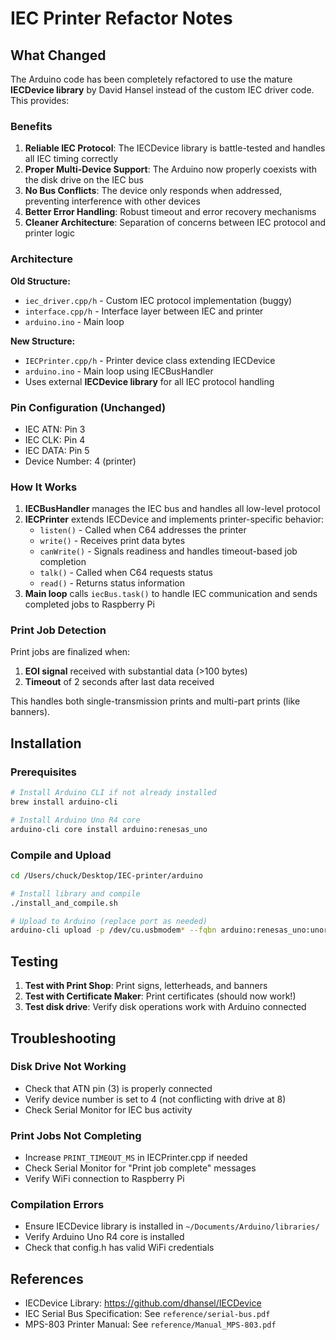# IEC Printer Refactor Notes

## What Changed

The Arduino code has been completely refactored to use the mature **IECDevice library** by David Hansel instead of the custom IEC driver code. This provides:

### Benefits
1. **Reliable IEC Protocol**: The IECDevice library is battle-tested and handles all IEC timing correctly
2. **Proper Multi-Device Support**: The Arduino now properly coexists with the disk drive on the IEC bus
3. **No Bus Conflicts**: The device only responds when addressed, preventing interference with other devices
4. **Better Error Handling**: Robust timeout and error recovery mechanisms
5. **Cleaner Architecture**: Separation of concerns between IEC protocol and printer logic

### Architecture

**Old Structure:**
- `iec_driver.cpp/h` - Custom IEC protocol implementation (buggy)
- `interface.cpp/h` - Interface layer between IEC and printer
- `arduino.ino` - Main loop

**New Structure:**
- `IECPrinter.cpp/h` - Printer device class extending IECDevice
- `arduino.ino` - Main loop using IECBusHandler
- Uses external **IECDevice library** for all IEC protocol handling

### Pin Configuration (Unchanged)
- IEC ATN: Pin 3
- IEC CLK: Pin 4  
- IEC DATA: Pin 5
- Device Number: 4 (printer)

### How It Works

1. **IECBusHandler** manages the IEC bus and handles all low-level protocol
2. **IECPrinter** extends IECDevice and implements printer-specific behavior:
   - `listen()` - Called when C64 addresses the printer
   - `write()` - Receives print data bytes
   - `canWrite()` - Signals readiness and handles timeout-based job completion
   - `talk()` - Called when C64 requests status
   - `read()` - Returns status information
3. **Main loop** calls `iecBus.task()` to handle IEC communication and sends completed jobs to Raspberry Pi

### Print Job Detection

Print jobs are finalized when:
1. **EOI signal** received with substantial data (>100 bytes)
2. **Timeout** of 2 seconds after last data received

This handles both single-transmission prints and multi-part prints (like banners).

## Installation

### Prerequisites
```bash
# Install Arduino CLI if not already installed
brew install arduino-cli

# Install Arduino Uno R4 core
arduino-cli core install arduino:renesas_uno
```

### Compile and Upload
```bash
cd /Users/chuck/Desktop/IEC-printer/arduino

# Install library and compile
./install_and_compile.sh

# Upload to Arduino (replace port as needed)
arduino-cli upload -p /dev/cu.usbmodem* --fqbn arduino:renesas_uno:unor4wifi .
```

## Testing

1. **Test with Print Shop**: Print signs, letterheads, and banners
2. **Test with Certificate Maker**: Print certificates (should now work!)
3. **Test disk drive**: Verify disk operations work with Arduino connected

## Troubleshooting

### Disk Drive Not Working
- Check that ATN pin (3) is properly connected
- Verify device number is set to 4 (not conflicting with drive at 8)
- Check Serial Monitor for IEC bus activity

### Print Jobs Not Completing
- Increase `PRINT_TIMEOUT_MS` in IECPrinter.cpp if needed
- Check Serial Monitor for "Print job complete" messages
- Verify WiFi connection to Raspberry Pi

### Compilation Errors
- Ensure IECDevice library is installed in `~/Documents/Arduino/libraries/`
- Verify Arduino Uno R4 core is installed
- Check that config.h has valid WiFi credentials

## References

- IECDevice Library: https://github.com/dhansel/IECDevice
- IEC Serial Bus Specification: See `reference/serial-bus.pdf`
- MPS-803 Printer Manual: See `reference/Manual_MPS-803.pdf`
